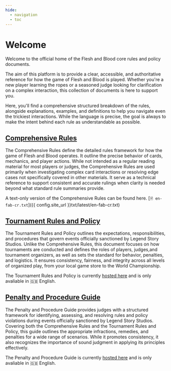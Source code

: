 ```yaml
---
hide:
  - navigation
  - toc
---
```


# Welcome

Welcome to the official home of the Flesh and Blood core rules and policy documents.

The aim of this platform is to provide a clear, accessible, and authoritative reference for how the game of Flesh and Blood is played. Whether you're a new player learning the ropes or a seasoned judge looking for clarification on a complex interaction, this collection of documents is here to support you.

Here, you'll find a comprehensive structured breakdown of the rules, alongside explanations, examples, and definitions to help you navigate even the trickiest interactions. While the language is precise, the goal is always to make the intent behind each rule as understandable as possible.


## [Comprehensive Rules](../cr/index.md)

The Comprehensive Rules define the detailed rules framework for how the game of Flesh and Blood operates. It outline the precise behavior of cards, mechanics, and player actions. While not intended as a regular reading material for most players or judges, the Comprehensive Rules are used primarily when investigating complex card interactions or resolving edge cases not specifically covered in other materials. It serve as a technical reference to support consistent and accurate rulings when clarity is needed beyond what standard rule summaries provide.

A text-only version of the Comprehensive Rules can be found here. [`🗎 en-fab-cr.txt`]({{ config.site_url }}txt/latest/en-fab-cr.txt)



## [Tournament Rules and Policy](https://fabtcg.com/en/resources/rules-and-policy-center/tournament-rules-and-policy/)

The Tournament Rules and Policy outlines the expectations, responsibilities, and procedures that govern events officially sanctioned by Legend Story Studios. Unlike the Comprehensive Rules, this document focuses on how tournaments are conducted and defines the roles of players, judges,and tournament organizers, as well as sets the standard for behavior, penalties, and logistics. It ensures consistency, fairness, and integrity across all levels of organized play, from your local game store to the World Championship.

The Tournament Rules and Policy is currently [hosted here](https://fabtcg.com/en/resources/rules-and-policy-center/tournament-rules-and-policy/) and is only avaliable in 🇬🇧 English.

## [Penalty and Procedure Guide](https://fabtcg.com/en/resources/rules-and-policy-center/penalty-guidelines/)

The Penalty and Procedure Guide provides judges with a structured framework for identifying, assessing, and resolving rules and policy violations during events officially sanctioned by Legend Story Studios. Covering both the Comprehensive Rules and the Tournament Rules and Policy, this guide outlines the appropriate infractions, remedies, and penalties for a wide range of scenarios. While it promotes consistency, it also recognizes the importance of sound judgment in applying its principles effectively.

The Penalty and Procedure Guide is currently [hosted here](https://fabtcg.com/en/resources/rules-and-policy-center/penalty-guidelines/) and is only avaliable in 🇬🇧 English.